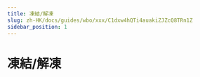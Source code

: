 ```yaml
---
title: 凍結/解凍
slug: zh-HK/docs/guides/wbo/xxx/C1dxw4hQTi4auakiZJZcQ8TRn1Z
sidebar_position: 1
---
```



# 凍結/解凍

